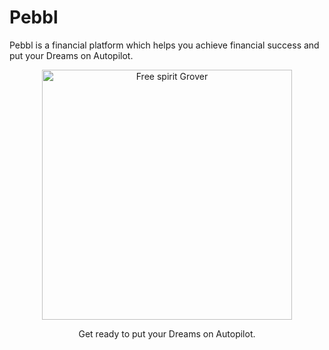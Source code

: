 # Pebbl

Pebbl is a financial platform which helps you achieve financial success and put your Dreams on Autopilot.

<p align="center">
  <img
    src="https://cdn.pebblfinance.com/images/FreeSpirit.png"
    alt="Free spirit Grover"
    width="400"
  />
</p>

<p align="center">Get ready to put your Dreams on Autopilot.</p>
